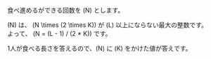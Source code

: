 食べ進めるができる回数を \(N\) とします。

\(N\) は、 \(N \times (2 \times K)\) が \(L\) 以上にならない最大の整数です。  
よって、 \(N = (L - 1) / (2 \* K)\) です。

1人が食べる長さを答えるので、\(N\) に \(K\) をかけた値が答えです。